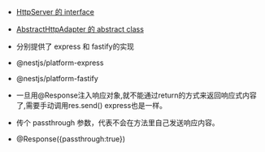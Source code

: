 - [HttpServer 的 interface](https://github.com/nestjs/nest/blob/d352e6f138bc70ff33cccf830053946d17272b82/packages/common/interfaces/http/http-server.interface.ts#L21C1-L85)

- [AbstractHttpAdapter 的 abstract class](https://github.com/nestjs/nest/blob/d352e6f138bc70ff33cccf830053946d17272b82/packages/core/adapters/http-adapter.ts#L12C1-L131)

- 分别提供了 express 和 fastify的实现
- @nestjs/platform-express
- @nestjs/platform-fastify
- 一旦用@Response注入响应对象,就不能通过return的方式来返回响应式内容了,需要手动调用res.send() express也是一样。
- 传个 passthrough 参数，代表不会在方法里自己发送响应内容。
- @Response({passthrough:true})
